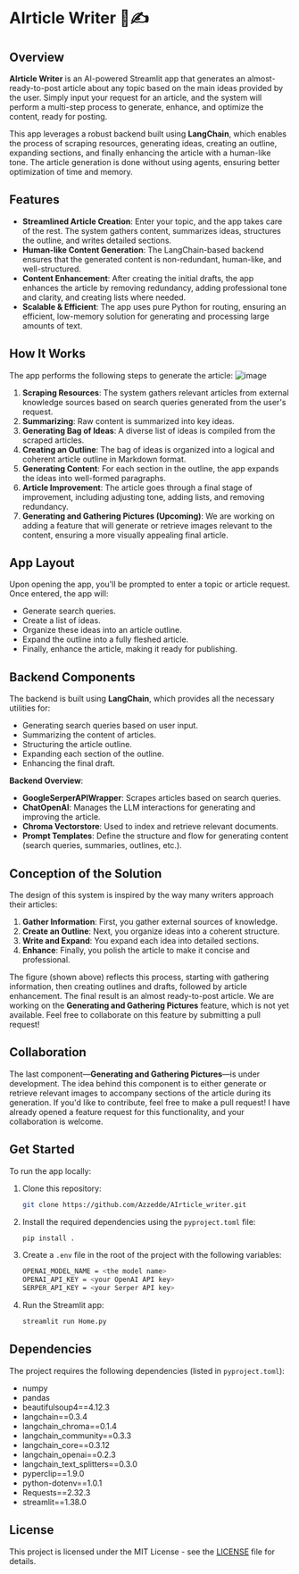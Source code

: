 # AIrticle Writer 📄✍️

## Overview
**AIrticle Writer** is an AI-powered Streamlit app that generates an almost-ready-to-post article about any topic based on the main ideas provided by the user. Simply input your request for an article, and the system will perform a multi-step process to generate, enhance, and optimize the content, ready for posting. 

This app leverages a robust backend built using **LangChain**, which enables the process of scraping resources, generating ideas, creating an outline, expanding sections, and finally enhancing the article with a human-like tone. The article generation is done without using agents, ensuring better optimization of time and memory.

## Features
- **Streamlined Article Creation**: Enter your topic, and the app takes care of the rest. The system gathers content, summarizes ideas, structures the outline, and writes detailed sections.
- **Human-like Content Generation**: The LangChain-based backend ensures that the generated content is non-redundant, human-like, and well-structured.
- **Content Enhancement**: After creating the initial drafts, the app enhances the article by removing redundancy, adding professional tone and clarity, and creating lists where needed.
- **Scalable & Efficient**: The app uses pure Python for routing, ensuring an efficient, low-memory solution for generating and processing large amounts of text.

## How It Works
The app performs the following steps to generate the article:
![image](https://github.com/user-attachments/assets/94aab32f-1ca8-4605-9dc2-52e9260184eb)

1. **Scraping Resources**: The system gathers relevant articles from external knowledge sources based on search queries generated from the user's request.
2. **Summarizing**: Raw content is summarized into key ideas.
3. **Generating Bag of Ideas**: A diverse list of ideas is compiled from the scraped articles.
4. **Creating an Outline**: The bag of ideas is organized into a logical and coherent article outline in Markdown format.
5. **Generating Content**: For each section in the outline, the app expands the ideas into well-formed paragraphs.
6. **Article Improvement**: The article goes through a final stage of improvement, including adjusting tone, adding lists, and removing redundancy.
7. **Generating and Gathering Pictures (Upcoming)**: We are working on adding a feature that will generate or retrieve images relevant to the content, ensuring a more visually appealing final article.

## App Layout
Upon opening the app, you'll be prompted to enter a topic or article request. Once entered, the app will:
- Generate search queries.
- Create a list of ideas.
- Organize these ideas into an article outline.
- Expand the outline into a fully fleshed article.
- Finally, enhance the article, making it ready for publishing.

## Backend Components
The backend is built using **LangChain**, which provides all the necessary utilities for:
- Generating search queries based on user input.
- Summarizing the content of articles.
- Structuring the article outline.
- Expanding each section of the outline.
- Enhancing the final draft.

**Backend Overview**:
- **GoogleSerperAPIWrapper**: Scrapes articles based on search queries.
- **ChatOpenAI**: Manages the LLM interactions for generating and improving the article.
- **Chroma Vectorstore**: Used to index and retrieve relevant documents.
- **Prompt Templates**: Define the structure and flow for generating content (search queries, summaries, outlines, etc.).

## Conception of the Solution
The design of this system is inspired by the way many writers approach their articles: 
1. **Gather Information**: First, you gather external sources of knowledge.
2. **Create an Outline**: Next, you organize ideas into a coherent structure.
3. **Write and Expand**: You expand each idea into detailed sections.
4. **Enhance**: Finally, you polish the article to make it concise and professional.

The figure (shown above) reflects this process, starting with gathering information, then creating outlines and drafts, followed by article enhancement. The final result is an almost ready-to-post article. We are working on the **Generating and Gathering Pictures** feature, which is not yet available. Feel free to collaborate on this feature by submitting a pull request!

## Collaboration
The last component—**Generating and Gathering Pictures**—is under development. The idea behind this component is to either generate or retrieve relevant images to accompany sections of the article during its generation. If you'd like to contribute, feel free to make a pull request! I have already opened a feature request for this functionality, and your collaboration is welcome.

## Get Started

To run the app locally:

1. Clone this repository:
    ```bash
    git clone https://github.com/Azzedde/AIrticle_writer.git
    ```

2. Install the required dependencies using the `pyproject.toml` file:
    ```bash
    pip install .
    ```

3. Create a `.env` file in the root of the project with the following variables:
    ```bash
    OPENAI_MODEL_NAME = <the model name>
    OPENAI_API_KEY = <your OpenAI API key>
    SERPER_API_KEY = <your Serper API key>
    ```

4. Run the Streamlit app:
    ```bash
    streamlit run Home.py
    ```
    
## Dependencies
The project requires the following dependencies (listed in `pyproject.toml`):
- numpy
- pandas
- beautifulsoup4==4.12.3
- langchain==0.3.4
- langchain_chroma==0.1.4
- langchain_community==0.3.3
- langchain_core==0.3.12
- langchain_openai==0.2.3
- langchain_text_splitters==0.3.0
- pyperclip==1.9.0
- python-dotenv==1.0.1
- Requests==2.32.3
- streamlit==1.38.0

## License
This project is licensed under the MIT License - see the [LICENSE](LICENSE) file for details.

